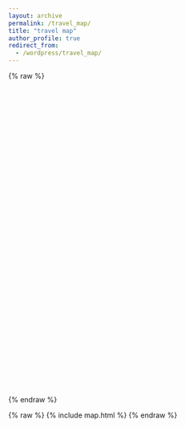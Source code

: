 ```yaml
---
layout: archive
permalink: /travel_map/
title: "travel map"
author_profile: true
redirect_from:
  - /wordpress/travel_map/
---
```


{% raw %}
<div id="map" style="height:600px; width:100%;"></div>

<link rel="stylesheet" href="https://unpkg.com/leaflet/dist/leaflet.css" />
<script src="https://unpkg.com/leaflet/dist/leaflet.js"></script>

<script>
  document.addEventListener("DOMContentLoaded", function() {
    var map = L.map('map').setView([35, 105], 4);

    L.tileLayer('https://{s}.tile.openstreetmap.org/{z}/{x}/{y}.png', {
      attribution: '&copy; OpenStreetMap contributors'
    }).addTo(map);

    L.marker([39.9042, 116.4074]).addTo(map).bindPopup("Beijing");
    L.marker([31.2304, 121.4737]).addTo(map).bindPopup("Shanghai");
  });
</script>
{% endraw %}

{% raw %}
{% include map.html %}
{% endraw %}
